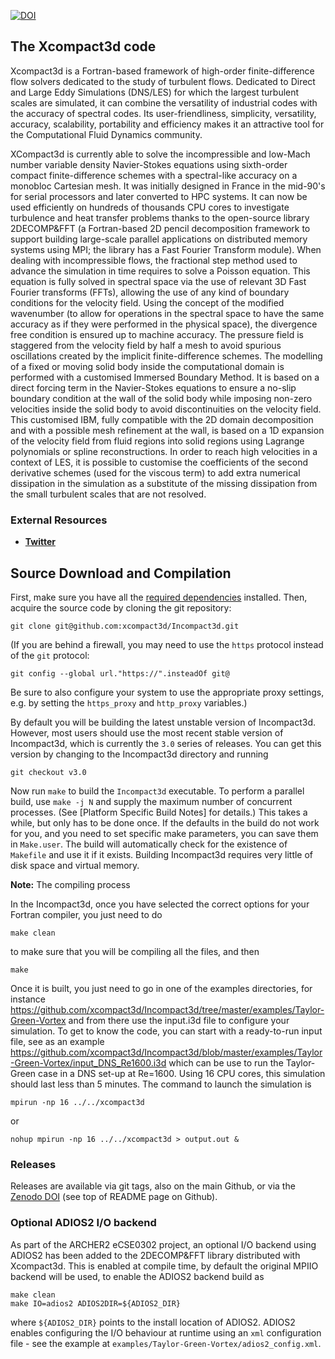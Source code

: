 
[![DOI](https://zenodo.org/badge/127266756.svg)](https://zenodo.org/badge/latestdoi/127266756)

## The Xcompact3d code

Xcompact3d is a Fortran-based framework of high-order finite-difference flow solvers dedicated to the study of turbulent flows. Dedicated to Direct and Large Eddy Simulations (DNS/LES) for which the largest turbulent scales are simulated, it can combine the versatility of industrial codes with the accuracy of spectral codes. Its user-friendliness, simplicity, versatility, accuracy, scalability, portability and efficiency makes it an attractive tool for the Computational Fluid Dynamics community.

XCompact3d is currently able to solve the incompressible and low-Mach number variable density Navier-Stokes equations using sixth-order compact finite-difference schemes with a spectral-like accuracy on a monobloc Cartesian mesh.  It was initially designed in France in the mid-90's for serial processors and later converted to HPC systems. It can now be used efficiently on hundreds of thousands CPU cores to investigate turbulence and heat transfer problems thanks to the open-source library 2DECOMP&FFT (a Fortran-based 2D pencil decomposition framework to support building large-scale parallel applications on distributed memory systems using MPI; the library has a Fast Fourier Transform module).
When dealing with incompressible flows, the fractional step method used to advance the simulation in time requires to solve a Poisson equation. This equation is fully solved in spectral space via the use of relevant 3D Fast Fourier transforms (FFTs), allowing the use of any kind of boundary conditions for the velocity field. Using the concept of the modified wavenumber (to allow for operations in the spectral space to have the same accuracy as if they were performed in the physical space), the divergence free condition is ensured up to machine accuracy. The pressure field is staggered from the velocity field by half a mesh to avoid spurious oscillations created by the implicit finite-difference schemes. The modelling of a fixed or moving solid body inside the computational domain is performed with a customised Immersed Boundary Method. It is based on a direct forcing term in the Navier-Stokes equations to ensure a no-slip boundary condition at the wall of the solid body while imposing non-zero velocities inside the solid body to avoid discontinuities on the velocity field. This customised IBM, fully compatible with the 2D domain decomposition and with a possible mesh refinement at the wall, is based on a 1D expansion of the velocity field from fluid regions into solid regions using Lagrange polynomials or spline reconstructions. In order to reach high velocities in a context of LES, it is possible to customise the coefficients of the second derivative schemes (used for the viscous term) to add extra numerical dissipation in the simulation as a substitute of the missing dissipation from the small turbulent scales that are not resolved. 


### External Resources

- [**Twitter**](https://twitter.com/incompact3d)

## Source Download and Compilation

First, make sure you have all the [required dependencies](#required-build-tools-and-external-libraries) installed.
Then, acquire the source code by cloning the git repository:

    git clone git@github.com:xcompact3d/Incompact3d.git

(If you are behind a firewall, you may need to use the `https` protocol instead of the `git` protocol:

    git config --global url."https://".insteadOf git@

Be sure to also configure your system to use the appropriate proxy settings, e.g. by setting the `https_proxy` and `http_proxy` variables.)

By default you will be building the latest unstable version of Incompact3d. However, most users should use the most recent stable version of Incompact3d, which is currently the `3.0` series of releases. You can get this version by changing to the Incompact3d directory and running

    git checkout v3.0

Now run `make` to build the `Incompact3d` executable. To perform a parallel build, use `make -j N` and supply the maximum number of concurrent processes. (See [Platform Specific Build Notes] for details.)
This takes a while, but only has to be done once. If the defaults in the build do not work for you, and you need to set specific make parameters, you can save them in `Make.user`. The build will automatically check for the existence of `Makefile` and use it if it exists.
Building Incompact3d requires very little of disk space and virtual memory.

**Note:** The compiling process

In the Incompact3d, once you have selected the correct options for your Fortran compiler, you just need to do

    make clean
    
to make sure that you will be compiling all the files, and then

    make 
   
Once it is built, you just need to go in one of the examples directories, for instance https://github.com/xcompact3d/Incompact3d/tree/master/examples/Taylor-Green-Vortex and from there use the input.i3d file to configure your simulation. To get to know the code, you can start with a ready-to-run input file, see as an example https://github.com/xcompact3d/Incompact3d/blob/master/examples/Taylor-Green-Vortex/input_DNS_Re1600.i3d which can be use to run the Taylor-Green case in a DNS set-up at Re=1600. Using 16 CPU cores, this simulation should last less than 5 minutes. The command to launch the simulation is
    
    mpirun -np 16 ../../xcompact3d 

or

    nohup mpirun -np 16 ../../xcompact3d > output.out &

### Releases

Releases are available via git tags, also on the main Github, or via the [Zenodo DOI](https://zenodo.org/badge/latestdoi/127266756) (see top of README page on Github).

### Optional ADIOS2 I/O backend

As part of the ARCHER2 eCSE0302 project, an optional I/O backend using ADIOS2 has been added to the 2DECOMP&FFT library distributed with Xcompact3d.
This is enabled at compile time, by default the original MPIIO backend will be used, to enable the ADIOS2 backend build as

    make clean
    make IO=adios2 ADIOS2DIR=${ADIOS2_DIR}
    
where `${ADIOS2_DIR}` points to the install location of ADIOS2.
ADIOS2 enables configuring the I/O behaviour at runtime using an `xml` configuration file - see the example at `examples/Taylor-Green-Vortex/adios2_config.xml`.
